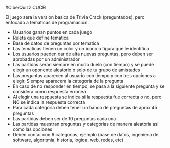 #CiberQuizz CUCEI

El juego sera la version basica de Trivia Crack (preguntados), pero enfocado a tematicas de programacion.

- Usuarios ganan puntos en cada juego
- Ruleta que define tematica
- Base de datos de preguntas por tematica
- Las tematicas tienen un color y un icono o figura que le identifica
- Los usuarios pueden dar de alta nuevas preguntas, pero deben ser aprobadas por un administrador
- Las partidas seran siempre en modo duelo (con tiempo) y se puede elegir un oponente aleatorio o solo de tu grupo de amistades
- Las preguntas aparecen al usuario con tiempo y con tres opciones a elegir. Siempre aparecera la categoria de la pregunta
- En caso de no responder en tiempo, se pasa a la siguiente pregunta y se considera como respuesta erronea
- Al elegir una respuesta se indica si la respuesta fue correcta o no, pero NO se indica la respuesta correcta
- Para cada categoria deben tener un banco de preguntas de aprox 45 preguntas
- Las partidas deben ser de 10 preguntas cada una
- Las partidas muestran preguntas y categorias de manera aleatoria asi como las opciones
- Deben contar con 6 categorias, ejemplo (base de datos, ingenieria de software, algoritmia, historia, logica, web, redes, etc)
